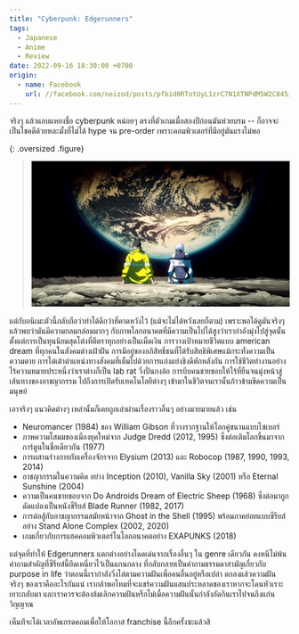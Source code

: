 ```yaml
---
title: "Cyberpunk: Edgerunners"
tags:
  - Japanese
  - Anime
  - Review
date: 2022-09-16 18:30:00 +0700
origin:
  - name: Facebook
    url: //facebook.com/neizod/posts/pfbid0RTotUyL1zrC7N1XTNPdM5W2C845iqvrAAGjoNCXzTTmhP19EZUxf1E2ZhTiebfmEl
---
```


จริงๆ แล้วแอบแหยงชื่อ cyberpunk หน่อยๆ ตรงที่ตัวเกมเมื่อสองปีก่อนมันห่วยบรม -- ก็อาจจะเป็นโชคดีด้วยหละมั้งที่ไม่ได้ hype จน pre-order เพราะคอมพิวเตอร์ที่มีอยู่มันแรงไม่พอ

{: .oversized .figure}
> ![](/images/cover/cyberpunk-edgerunner.jpg)

แต่กับอนิเมะตัวนี้กลับถือว่าทำได้ดีกว่าที่คาดหวังไว้ (แม้จะไม่ได้หวังเลยก็ตาม) เพราะพอได้ดูมันจริงๆ แล้วพบว่ามันมีความกลมกล่อมมากๆ กับภาพโลกอนาคตที่มีความเป็นไปได้สูงว่าเรากำลังมุ่งไปสู่จุดนั้น ตั้งแต่การเป็นทุนนิยมสุดโต่งที่ตีตราทุกอย่างเป็นเม็ดเงิน การวางเป้าหมายชีวิตแบบ american dream ที่ทุกคนในสังคมต่างเฝ้าฝัน การมีอยู่ของอภิสิทธิ์ชนที่ได้รับสิทธิพิเศษแม้กระทั่งความเป็นความตาย การไต่เต้าตำแหน่งทางสังคมที่เต็มไปด้วยการแก่งแย่งชิงดีหักหลังกัน การใช้ชีวิตทำงานอย่างไร้ความหมายประหนึ่งว่าเราต่างก็เป็น lab rat วิ่งปั่นกงล้อ การบีบคนชายขอบให้ไร้ที่ยืนจนมุ่งหน้าสู่เส้นทางของอาชญากรรม ไปถึงการเปิดรับเทคโนโลยีต่างๆ เข้ามาในชีวิตจนเรานั้นก้าวข้ามขีดความเป็นมนุษย์

เอาจริงๆ แนวคิดต่างๆ เหล่านั้นก็เคยถูกเล่าผ่านเรื่องราวอื่นๆ อย่างมายมายแล้ว เช่น

- Neuromancer (1984) ของ William Gibson ที่วางรากฐานให้โลกคู่ขนานแบบไซเบอร์
- ภาพความโสมมของเมืองยุคใหม่จาก Judge Dredd (2012, 1995) ซึ่งต่อเติมโลกขึ้นมาจากการ์ตูนในชื่อเดียวกัน (1977)
- การผสานร่างกายกับเครื่องจักรจาก Elysium (2013) และ Robocop (1987, 1990, 1993, 2014)
- อาชญากรรมในความคิด อย่าง Inception (2010), Vanilla Sky (2001) หรือ Eternal Sunshine (2004)
- ความเป็นคนชายขอบจาก Do Androids Dream of Electric Sheep (1968) ซึ่งต่อมาถูกดัดแปลงเป็นหนังซีรียส์ Blade Runner (1982, 2017)
- การต่อสู้กับอาชญากรรมสมัยหน้าจาก Ghost in the Shell (1995) พร้อมภาคย่อยแบบซีรียส์อย่าง Stand Alone Complex (2002, 2020)
- เกมเกี่ยวกับการแฮคคอมพิวเตอร์ในโลกอนาคตอย่าง EXAPUNKS (2018)

แต่จุดที่ทำให้ Edgerunners แตกต่างอย่างโดดเด่นจากเรื่องอื่นๆ ใน genre เดียวกัน คงหนีไม่พ้นคำถามสำคัญที่ซีรียส์นี้ยึดเหนี่ยวไว้เป็นแกนกลาง ที่กลับกลายเป็นคำถามธรรมดาสามัญเกี่ยวกับ purpose in life ว่าตอนนี้เรากำลังวิ่งไล่ตามความฝันเพื่อคนอื่นอยู่หรือเปล่า ตกลงแล้วความฝันจริงๆ ของเราคืออะไรกันแน่ เรากล้าพอไหมที่จะแชร์ความฝันแสนประหลาดของเราหากจะโดนหัวเราะเยาะกลับมา และเราควรจะต้องล้มเลิกความฝันหรือไม่เมื่อความฝันนั้นกำลังกัดกินเราไปจนถึงแก่นวิญญาณ

เห็นทีจะได้เวลาอัพเกรดคอมเพื่อให้โอกาส franchise นี้อีกครั้งซะแล้วสิ